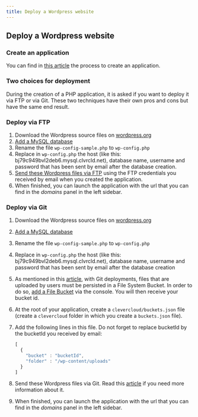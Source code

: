 ```yaml
---
title: Deploy a Wordpress website
---
```


## Deploy a Wordpress website

### Create an application

You can find in [this article](/clever-cloud-overview/add-application/#create-an-application) the process to create an application.


### Two choices for deployment

During the creation of a PHP application, it is asked if you want to deploy it via FTP or via Git. These two techniques have their own pros and cons but have the same end result.

### Deploy via FTP

1. Download the Wordpress source files on [wordpress.org](http://wordpress.org)
2. [Add a MySQL database](/databases-and-services/add-service/)
3. Rename the file `wp-config-sample.php` to `wp-config.php`
4. Replace in `wp-config.php` the host (like this: bj79c949bvl2deb6.mysql.clvrcld.net), database name, username and password that has been sent by email after the database creation.
3. [Send these Wordpress files via FTP](/clever-cloud-overview/add-application/#ftp-deployment) using the FTP credentials you received by email when you created the application.
6. When finished, you can launch the application with the url that you can find in the *domains* panel in the left sidebar.


### Deploy via Git

1. Download the Wordpress source files on [wordpress.org](http://wordpress.org)
2. [Add a MySQL database](/databases-and-services/add-service/)
3. Rename the file `wp-config-sample.php` to `wp-config.php`
4. Replace in `wp-config.php` the host (like this: bj79c949bvl2deb6.mysql.clvrcld.net), database name, username and password that has been sent by email after the database creation
5. As mentioned in this [article](/databases-and-services/fs-buckets/), with Git deployments, files that are uploaded by users must be persisted in a File System Bucket. In order to do so, [add a File Bucket](/databases-and-services/add-service/) via the console. You will then receive your bucket id.
6. At the root of your application, create a `clevercloud/buckets.json` file (create a `clevercloud` folder in which you create a `buckets.json` file).
7. Add the following lines in this file. Do not forget to replace bucketId by the bucketId you received by email:

    ```javascript
    [
      {
        "bucket" : "bucketId",
        "folder" : "/wp-content/uploads"
      }
    ]
    ```

5. Send these Wordpress files via Git. Read this [article](/clever-cloud-overview/add-application/#git-deployment) if you need more information about it.
6. When finished, you can launch the application with the url that you can find in the *domains* panel in the left sidebar.